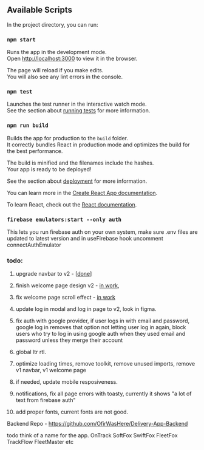 ## Available Scripts

In the project directory, you can run:

### `npm start`

Runs the app in the development mode.\
Open [http://localhost:3000](http://localhost:3000) to view it in the browser.

The page will reload if you make edits.\
You will also see any lint errors in the console.

### `npm test`

Launches the test runner in the interactive watch mode.\
See the section about [running tests](https://facebook.github.io/create-react-app/docs/running-tests) for more information.

### `npm run build`

Builds the app for production to the `build` folder.\
It correctly bundles React in production mode and optimizes the build for the best performance.

The build is minified and the filenames include the hashes.\
Your app is ready to be deployed!

See the section about [deployment](https://facebook.github.io/create-react-app/docs/deployment) for more information.

You can learn more in the [Create React App documentation](https://facebook.github.io/create-react-app/docs/getting-started).

To learn React, check out the [React documentation](https://reactjs.org/).

### `firebase emulators:start --only auth` 

This lets you run firebase auth on your own system, make sure .env files are updated to latest version and in useFirebase hook uncomment connectAuthEmulator

### todo:

1. upgrade navbar to v2 - [[done](https://github.com/OfirWasHere/Track-Delivery-App-Manger-Portal/pull/4)]

2. finish welcome page design v2 - [in work](https://github.com/OfirWasHere/Track-Delivery-App-Manger-Portal/pull/6),

3. fix welcome page scroll effect - [in work](https://github.com/OfirWasHere/Track-Delivery-App-Manger-Portal/pull/5)

4. update log in modal and log in page to v2, look in figma.

5. fix auth with google provider, if user logs in with email and password, google log in removes that option not letting user log in again, block users who try to log in using google auth when they used email and password unless they merge their account 

6. global ltr rtl.

7. optimize loading times, remove toolkit, remove unused imports, remove v1 navbar, v1 welcome page

8. if needed, update mobile resposiveness.

9. notifications, fix all page errors with toasty, currently it shows "a lot of text from firebase auth"

10. add proper fonts, current fonts are not good.


Backend Repo - https://github.com/OfirWasHere/Delivery-App-Backend

todo think of a name for the app. 
OnTrack
SoftFox
SwiftFox
FleetFox
TrackFlow 
FleetMaster etc